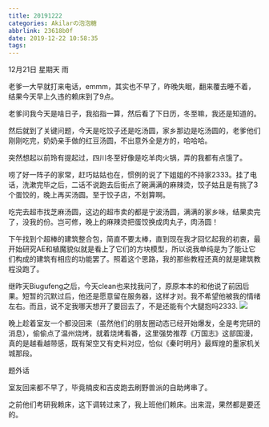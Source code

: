 ```yaml
---
title: 20191222
categories: Akilarの泡泡糖
abbrlink: 23618b0f
date: 2019-12-22 10:58:35
tags:
---
```

12月21日 星期天 雨

老爹一大早就打来电话，emmm，其实也不早了，昨晚失眠，翻来覆去睡不着，结果今天早上久违的赖床到了9点。

老爹问我今天是啥日子，我掐指一算，然后看了下日历，冬至嘛，我还是知道的。

然后就到了关键问题，今天是吃饺子还是吃汤圆，家乡那边是吃汤圆的，老爹他们刚刚吃完，奶奶亲手做的红豆汤圆，不出意外全是方的，哈哈哈。

突然想起以前玲有提起过，四川冬至好像是吃羊肉火锅，弄的我都有点饿了。

唠了好一阵子的家常，赶巧姑姑也在，惯例的说了下姐姐的不持家2333。挂了电话，洗漱完毕之后，二话不说跑去后街点了碗满满的麻辣烫，饺子姑且是有挑了3个蛋饺的，晚上再买汤圆。至于饺子店，不划算啊。

吃完去超市找芝麻汤圆，这边的超市卖的都是宁波汤圆，满满的家乡味，结果卖完了，没我的份。岂可修，晚上的麻辣烫把蛋饺换成肉丸子，肉汤圆！

下午找到个超棒的建筑整合包，简直不要太棒，直到现在我才回忆起我的初衷，最开始研究AE和植魔貌似就是看上了它们的方块模型，所以说我单纯是为了能让它们构成的建筑有相应的功能罢了。照着这个思路，我的那些教程还真的就是建筑教程没跑了。

继昨天Biugufeng之后，今天clean也来找我问了，原原本本的和他说了前因后果。短暂的沉默过后，他还是愿意留在服务器，这样才对。我不希望他被我的情绪左右。而且，说不定我哪天想开了要回去了，不是还能有个大腿抱吗2333.
![](http://akilar-1259097125.cos.ap-shanghai.myqcloud.com/20191221/20191225111743850.png)

晚上趁着室友一个都没回来（虽然他们的朋友圈动态已经开始爆发，全是考完研的消息），偷偷点了温州烧烤，就着烧烤看番，这里强势推荐《万国志》这部国漫，真的是越看越带感，既有架空又有史料对应，恰似《秦时明月》最辉煌的墨家机关城那段。

题外话

室友回来都不早了，毕竟楠皮和吉皮跑去刷野兽派的自助烤串了。

之前他们考研我赖床，这下调转过来了，我上班他们赖床。出来混，果然都是要还的。
